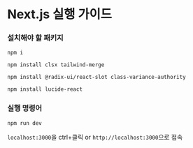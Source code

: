 # Next.js 실행 가이드
### 설치해야 할 패키지

`npm i`

`npm install clsx tailwind-merge`

`npm install @radix-ui/react-slot class-variance-authority`

`npm install lucide-react`

### 실행 명령어

`npm run dev`

`localhost:3000`을 ctrl+클릭 or `http://localhost:3000`으로 접속
